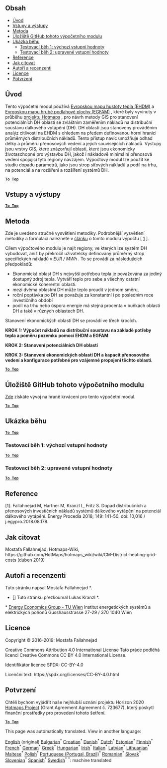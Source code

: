 <h2> Obsah </h2><ul><li> <a href="#introduction">Úvod</a> </li><li> <a href="#inputs-and-outputs">Vstupy a výstupy</a> </li><li> <a href="#method">Metoda</a> </li><li> <a href="#GitHub-Repository-of-this-calculation-module">Úložiště GitHub tohoto výpočetního modulu</a> </li><li> <a href="#sample-run">Ukázka běhu</a> <ul><li> <a href="#test-run-1-default-input-values">Testovací běh 1: výchozí vstupní hodnoty</a> </li><li> <a href="#test-run-2-modified-input-values">Testovací běh 2: upravené vstupní hodnoty</a> </li></ul></li><li> <a href="#references">Reference</a> </li><li> <a href="#how-to-cite">Jak citovat</a> </li><li> <a href="#authors-and-reviewers">Autoři a recenzenti</a> </li><li> <a href="#license">Licence</a> </li><li> <a href="#acknowledgement">Potvrzení</a> </li></ul><h2> Úvod </h2><p> Tento výpočetní modul používá <a href="https://gitlab.com/hotmaps/heat/heat_tot_curr_density">Evropskou mapu hustoty tepla (EHDM)</a> a <a href="https://gitlab.com/hotmaps/gfa_tot_curr_density">Evropskou mapu hrubé podlahové plochy (EGFAM)</a> , které byly vyvinuty v průběhu <a href="https://www.hotmaps-project.eu/">projektu Hotmaps</a> , pro návrh metody GIS pro stanovení potenciálních DH oblastí se zvláštním zaměřením nákladů na distribuční soustavu dálkového vytápění (DH). DH oblasti jsou stanoveny prováděním analýz citlivosti na EHDM s ohledem na předem definovanou horní hranici průměrných distribučních nákladů. Tento přístup navíc umožňuje odhad délky a průměru přenosových vedení a jejich souvisejících nákladů. Výstupy jsou vrstvy GIS, které znázorňují oblasti, které jsou ekonomicky životaschopné pro výstavbu DH, jakož i nákladově minimální přenosová vedení spojující tyto regiony navzájem. Výpočtový modul lze použít ke studiu dopadu parametrů, jako jsou strop síťových nákladů a podíl na trhu, na potenciál a na rozšíření a rozšíření systémů DH. </p><p><ins> <code><strong><a href="#table-of-contents">To Top</a></strong></code> </ins> </p><h2> Vstupy a výstupy </h2><p><ins> <code><strong><a href="#table-of-contents">To Top</a></strong></code> </ins> </p><h2> Metoda </h2><p> Zde je uvedeno stručné vysvětlení metodiky. Podrobnější vysvětlení metodiky a formulací naleznete v <a href="https://www.sciencedirect.com/science/article/pii/S1876610218304740">článku</a> o tomto modulu výpočtu [ <a href="#References">1</a> ]. </p><p> Cílem výpočtového modulu je najít regiony, ve kterých lze systém DH vybudovat, aniž by překročil uživatelsky definovaný průměrný strop specifických nákladů v <em><em>EUR / MWh</em></em> . To se provádí za následujících předpokladů: </p><ul><li> Ekonomická oblast DH s nejvyšší potřebou tepla je považována za jediný dostupný zdroj tepla. Vytváří teplo pro sebe a všechny ostatní ekonomické koherentní oblasti. </li><li> mezi dvěma oblastmi DH může teplo proudit v jednom směru, </li><li> roční poptávka po DH se považuje za konstantní i po posledním roce investičního období </li><li> podíl na trhu nebo úspora energie má stejná procenta v buňkách oblasti DH a také v různých oblastech DH. </li></ul><p> Stanovení ekonomických oblastí DH se provádí ve třech krocích. </p><p> <strong>KROK 1: Výpočet nákladů na distribuční soustavu na základě potřeby tepla a poměru pozemku pomocí EHDM a EGFAM</strong> </p><p> <strong>KROK 2: Stanovení potenciálních DH oblastí</strong> </p><p> <strong>KROK 3: Stanovení ekonomických oblastí DH a kapacit přenosového vedení a konfigurace potřebné pro vzájemné propojení těchto oblastí.</strong> </p><p><ins> <code><strong><a href="#table-of-contents">To Top</a></strong></code> </ins> </p><h2> Úložiště GitHub tohoto výpočetního modulu </h2><p> <a href="https://github.com/HotMaps/dh_economic_assessment/tree/develop">Zde</a> získáte vývoj na hraně krvácení pro tento výpočetní modul. </p><p><ins> <code><strong><a href="#table-of-contents">To Top</a></strong></code> </ins> </p><h2> Ukázka běhu </h2><p><ins> <code><strong><a href="#table-of-contents">To Top</a></strong></code> </ins> </p><h3> Testovací běh 1: výchozí vstupní hodnoty </h3><p><ins> <code><strong><a href="#table-of-contents">To Top</a></strong></code> </ins> </p><h3> Testovací běh 2: upravené vstupní hodnoty </h3><p><ins> <code><strong><a href="#table-of-contents">To Top</a></strong></code> </ins> </p><h2> Reference </h2><p> [1]. Fallahnejad M, Hartner M, Kranzl L, Fritz S. Dopad distribučních a přenosových investičních nákladů systémů dálkového vytápění na potenciál dálkového vytápění. Energy Procedia 2018; 149: 141–50. doi: 10,016 / j.egypro.2018.08.178. </p><h2> Jak citovat </h2><p> Mostafa Fallahnejad, Hotmaps-Wiki, https://github.com/HotMaps/hotmaps_wiki/wiki/CM-District-heating-grid-costs (duben 2019) </p><h2> Autoři a recenzenti </h2><p> Tuto stránku napsal Mostafa Fallahnejad *. </p><ul><li> [] Tuto stránku přezkoumal Lukas Kranzl *. </li></ul><p> * <a href="https://eeg.tuwien.ac.at/">Energy Economics Group - TU Wien</a> Institut energetických systémů a elektrických pohonů Gusshausstrasse 27-29 / 370 1040 Wien </p><h2> Licence </h2><p> Copyright © 2016-2019: Mostafa Fallahnejad </p><p> Creative Commons Attribution 4.0 International License Tato práce podléhá licenci Creative Commons CC BY 4.0 International License. </p><p> Identifikátor licence SPDX: CC-BY-4.0 </p><p> Licenční text: https://spdx.org/licenses/CC-BY-4.0.html </p><h2> Potvrzení </h2><p> Chtěli bychom vyjádřit naše nejhlubší uznání projektu Horizon 2020 <a href="https://www.hotmaps-project.eu">Hotmaps Project</a> (Grant Agreement Agreement č. 723677), který poskytl finanční prostředky pro provedení tohoto šetření. </p><p><ins> <code><strong><a href="#table-of-contents">To Top</a></strong></code> </ins> </p>

This page was automatically translated. View in another language:

[English](en-CM-District-heating-potential-economic-assessment) (original) [Bulgarian](bg-CM-District-heating-potential-economic-assessment)<sup>\*</sup> [Croatian](hr-CM-District-heating-potential-economic-assessment)<sup>\*</sup>  [Danish](da-CM-District-heating-potential-economic-assessment)<sup>\*</sup> [Dutch](nl-CM-District-heating-potential-economic-assessment)<sup>\*</sup> [Estonian](et-CM-District-heating-potential-economic-assessment)<sup>\*</sup> [Finnish](fi-CM-District-heating-potential-economic-assessment)<sup>\*</sup> [French](fr-CM-District-heating-potential-economic-assessment)<sup>\*</sup> [German](de-CM-District-heating-potential-economic-assessment)<sup>\*</sup> [Greek](el-CM-District-heating-potential-economic-assessment)<sup>\*</sup> [Hungarian](hu-CM-District-heating-potential-economic-assessment)<sup>\*</sup> [Irish](ga-CM-District-heating-potential-economic-assessment)<sup>\*</sup> [Italian](it-CM-District-heating-potential-economic-assessment)<sup>\*</sup> [Latvian](lv-CM-District-heating-potential-economic-assessment)<sup>\*</sup> [Lithuanian](lt-CM-District-heating-potential-economic-assessment)<sup>\*</sup> [Maltese](mt-CM-District-heating-potential-economic-assessment)<sup>\*</sup> [Polish](pl-CM-District-heating-potential-economic-assessment)<sup>\*</sup> [Portuguese (Portugal, Brazil)](pt-CM-District-heating-potential-economic-assessment)<sup>\*</sup> [Romanian](ro-CM-District-heating-potential-economic-assessment)<sup>\*</sup> [Slovak](sk-CM-District-heating-potential-economic-assessment)<sup>\*</sup> [Slovenian](sl-CM-District-heating-potential-economic-assessment)<sup>\*</sup> [Spanish](es-CM-District-heating-potential-economic-assessment)<sup>\*</sup> [Swedish](sv-CM-District-heating-potential-economic-assessment)<sup>\*</sup>
<sup>\*</sup>: machine translated
